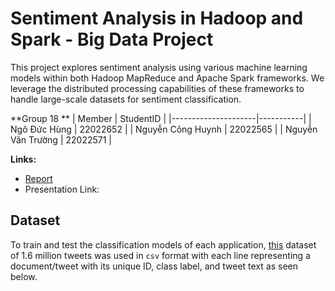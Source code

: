 # Sentiment Analysis in Hadoop and Spark - Big Data Project

This project explores sentiment analysis using various machine learning models within both Hadoop MapReduce and Apache Spark frameworks. We leverage the distributed processing capabilities of these frameworks to handle large-scale datasets for sentiment classification.

**Group 18 **
| Member              | StudentID |
|---------------------|-----------|
| Ngô Đức Hùng        | 22022652  |
| Nguyễn Công Huynh   | 22022565  |
| Nguyễn Văn Trường   | 22022571  |

**Links:**

*   [Report](https://drive.google.com/file/d/1_f3b-ccMgdAH2Se4CsqhdD7hEIMnmh7l/view?usp=sharing) 
*   Presentation Link:

## Dataset
To train and test the classification models of each application, [this](http://thinknook.com/twitter-sentiment-analysis-training-corpus-dataset-2012-09-22/) dataset of 1.6 million tweets was used in `csv` format with each line representing a document/tweet with its unique ID, class label, and tweet text as seen below.
